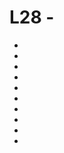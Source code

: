 # L28 -

*
*
*
*
*
*
*
*
*
*

[-edX-Video]:
[-edX-Video]:
[-edX-Video]:
[-edX-Video]:
[-edX-Video]:
[-edX-Video]:

[S-Amazon-S3]:
[S-Amazon-S3]:
[S-Amazon-S3]:
[S-Amazon-S3]:
[S-Amazon-S3]:
[S-Amazon-S3]:
[S-Amazon-S3]:
[S-Amazon-S3]:
